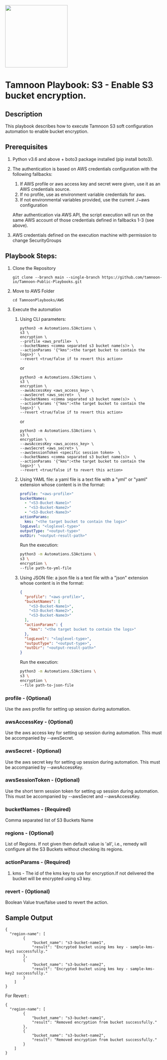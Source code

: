 
[comment]: <> (This is a readonly file, do not edit directly, to change update the s3_enable_encryption_readme_data.json)
<img src='../../../../TamnoonPlaybooks/images/icons/Tamnoon.png' width = '200' />

# Tamnoon Playbook: S3 - Enable S3 bucket encryption.
## Description

This playbook describes how to execute Tamnoon S3 soft configuration automation to enable bucket encryption.
  
## Prerequisites
1. Python v3.6 and above + boto3 package installed (pip install boto3).  
2. The authentication is based on AWS credentials configuration with the following fallbacks:  
    1. If AWS profile or aws access key and secret were given, use it as an AWS credentials source.  
    2. If no profile, use as environment variable credentials for aws.  
    3. If not environmental variables provided, use the current ./~aws configuration  

    After authentication via AWS API, the script execution will run on the same AWS account of those credentials defined in fallbacks 1-3 (see above).


3. AWS credentials defined on the execution machine with permission to change SecurityGroups
## Playbook Steps: 


1. Clone the Repository
	``````
	git clone --branch main --single-branch https://github.com/tamnoon-io/Tamnoon-Public-Playbooks.git
	``````

2. Move to AWS Folder
	``````
	cd TamnoonPlaybooks/AWS
	``````

3. Execute the automation

	1. Using CLI parameters:  
		``````
		python3 -m Automations.S3Actions \
		s3 \
		encryption \
		--profile <aws_profile>  \
		--bucketNames <comma separated s3 bucket name(s)> \
		--actionParams '{"kms":<the target bucket to contain the logs>}' \
		--revert <true/false if to revert this action>
		``````
		or  
		``````
		python3 -m Automations.S3Actions \
		s3 \
		encryption \
		--awsAccessKey <aws_access_key> \
		--awsSecret <aws_secret>  \
		--bucketNames <comma separated s3 bucket name(s)>  \
		--actionParams '{"kms":<the target bucket to contain the logs>}' \
		--revert <true/false if to revert this action>
		``````
		or  
		``````
		python3 -m Automations.S3Actions \
		s3 \
		encryption \
		--awsAccessKey <aws_access_key> \
		--awsSecret <aws_secret> \
		--awsSessionToken <specific session token>  \
		--bucketNames <comma separated s3 bucket name(s)>  \
		--actionParams '{"kms":<the target bucket to contain the logs>}' \
		--revert <true/false if to revert this action>
		``````

	2. Using YAML file: a yaml file is a text file with a "yml" or "yaml" extension whose content is in the format:
		``````yaml
		profile: "<aws-profile>"
		bucketNames:
		  - "<S3-Bucket-Name1>"
		  - "<S3-Bucket-Name2>"
		  - "<S3-Bucket-Name3>"
		actionParams:
		  kms: "<the target bucket to contain the logs>"
		logLevel: "<loglevel-type>"
		outputType: "<output-type>"
		outDir: "<output-result-path>"
		``````
		Run the execution:  
		``````sh
		python3 -m Automations.S3Actions \
		s3 \
		encryption \
		--file path-to-yml-file
		``````

	3. Using JSON file: a json file is a text file with a "json" extension whose content is in the format:
		``````json
		{
		  "profile": "<aws-profile>",
		  "bucketNames": [
		    "<S3-Bucket-Name1>",
		    "<S3-Bucket-Name2>",
		    "<S3-Bucket-Name3>"
		  ],
		  "actionParams": {
		    "kms": "<the target bucket to contain the logs>"
		  },
		  "logLevel": "<loglevel-type>",
		  "outputType": "<output-type>",
		  "outDir": "<output-result-path>"
		}
		``````
		Run the execution:  
		``````sh
		python3 -m Automations.S3Actions \
		s3 \
		encryption \
		--file path-to-json-file
		``````
### profile - (Optional)
Use the aws profile for setting up session during automation.
### awsAccessKey - (Optional)
Use the aws access key for setting up session during automation. This must be accompanied by --awsSecret.
### awsSecret - (Optional)
Use the aws secret key for setting up session during automation. This must be accompanied by --awsAccessKey.
### awsSessionToken - (Optional)
Use the short term session token for setting up session during automation. This must be accompanied by --awsSecret and --awsAccessKey.
### bucketNames - (Required)
Comma separated list of S3 Buckets Name
### regions - (Optional)
List of Regions. If not given then default value is 'all', i.e., remedy will configure all the S3 Buckets without checking its regions.
### actionParams - (Required)
1. kms - The id of the kms key to use for encryption.If not delivered the bucket will be encrypted using s3 key.
### revert - (Optional)
Boolean Value true/false used to revert the action.
## Sample Output

``````
{
  "region-name": [
        {
            "bucket_name": "s3-bucket-name1",
            "result": "Encrypted bucket using kms key - sample-kms-key1 successfully."
        },
        {
            "bucket_name": "s3-bucket-name2",
            "result": "Encrypted bucket using kms key - sample-kms-key2 successfully."
        }
    ]
}
``````
For Revert :  
``````
{
  "region-name": [
        {
            "bucket_name": "s3-bucket-name1",
            "result": "Removed encryption from bucket successfully."
        },
        {
            "bucket_name": "s3-bucket-name2",
            "result": "Removed encryption from bucket successfully."
        }
    ]
}
``````
